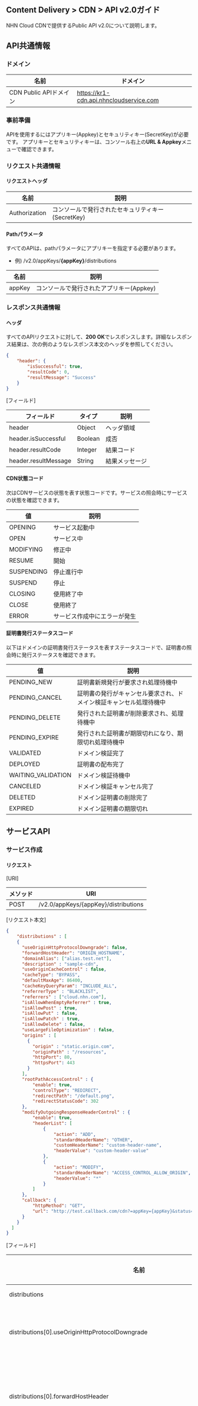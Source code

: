 ## Content Delivery > CDN > API v2.0ガイド

NHN Cloud CDNで提供するPublic API v2.0について説明します。

## API共通情報

### ドメイン

| 名前       | ドメイン                            |
| --------------- | ------------------------------------- |
| CDN Public APIドメイン | https://kr1-cdn.api.nhncloudservice.com |

### 事前準備

APIを使用するにはアプリキー(Appkey)とセキュリティキー(SecretKey)が必要です。
アプリキーとセキュリティキーは、コンソール右上の**URL & Appkey**メニューで確認できます。

### リクエスト共通情報

#### リクエストヘッダ

| 名前     | 説明                 |
| ------------- | ------------------------- |
| Authorization | コンソールで発行されたセキュリティキー(SecretKey) |

#### Pathパラメータ

すべてのAPIは、pathパラメータにアプリキーを指定する必要があります。
* 例) /v2.0/appKeys/**{appKey}**/distributions

| 名前 | 説明             |
| ------ | --------------------- |
| appKey | コンソールで発行されたアプリキー(Appkey) | 

### レスポンス共通情報

#### ヘッダ

すべてのAPIリクエストに対して、**200 OK**でレスポンスします。詳細なレスポンス結果は、次の例のようなレスポンス本文のヘッダを参照してください。

```json
{
    "header": {
        "isSuccessful": true,
        "resultCode": 0,
        "resultMessage": "Success"
    }
}
```


[フィールド]

| フィールド            | タイプ | 説明 |
| -------------------- | ------- | ------ |
| header               | Object  | ヘッダ領域 |
| header.isSuccessful  | Boolean | 成否 |
| header.resultCode | Integer | 結果コード |
| header.resultMessage | String | 結果メッセージ |

#### CDN状態コード

次はCDNサービスの状態を表す状態コードです。サービスの照会時にサービスの状態を確認できます。

| 値  | 説明              |
| ---------- | ------------------------ |
| OPENING    | サービス起動中    |
| OPEN       | サービス中         |
| MODIFYING  | 修正中           |
| RESUME     | 開始              |
| SUSPENDING | 停止進行中      |
| SUSPEND    | 停止              |
| CLOSING    | 使用終了中      |
| CLOSE      | 使用終了         |
| ERROR      | サービス作成中にエラーが発生 |

#### 証明書発行ステータスコード

以下はドメインの証明書発行ステータスを表すステータスコードで、証明書の照会時に発行ステータスを確認できます。

| 値   | 説明               |
| ---------- | ------------------------ |
| PENDING_NEW        | 証明書新規発行が要求され処理待機中 |
| PENDING_CANCEL     | 証明書の発行がキャンセル要求され、ドメイン検証キャンセル処理待機中 |
| PENDING_DELETE     | 発行された証明書が削除要求され、処理待機中 |
| PENDING_EXPIRE     | 発行された証明書が期限切れになり、期限切れ処理待機中 |
| VALIDATED          | ドメイン検証完了               |
| DEPLOYED           | 証明書の配布完了               |
| WAITING_VALIDATION | ドメイン検証待機中            |
| CANCELED           | ドメイン検証キャンセル完了           |
| DELETED            | ドメイン証明書の削除完了         |
| EXPIRED            | ドメイン証明書の期限切れ              |

## サービスAPI

### サービス作成

#### リクエスト


[URI]

| メソッド | URI                                  |
| ---- | ------------------------------------ |
| POST | /v2.0/appKeys/{appKey}/distributions |


[リクエスト本文]

```json
{
    "distributions" : [
    {
      "useOriginHttpProtocolDowngrade": false,
      "forwardHostHeader": "ORIGIN_HOSTNAME",
      "domainAlias": ["alias.test.net"],
      "description" : "sample-cdn",
      "useOriginCacheControl" : false,  
      "cacheType": "BYPASS",    
      "defaultMaxAge": 86400,
      "cacheKeyQueryParam": "INCLUDE_ALL",
      "referrerType" : "BLACKLIST",      
      "referrers" : ["cloud.nhn.com"],
      "isAllowWhenEmptyReferrer" : true,
      "isAllowPost" : true,
      "isAllowPut" : false,
      "isAllowPatch" : true,
      "isAllowDelete" : false,
      "useLargeFileOptimization" : false,
      "origins" : [
        {
          "origin" : "static.origin.com",
          "originPath" : "/resources",       
          "httpPort": 80,
          "httpsPort": 443
        }
      ],
      "rootPathAccessControl" : {
          "enable": true,
          "controlType": "REDIRECT",
          "redirectPath": "/default.png",
          "redirectStatusCode": 302
      },      
      "modifyOutgoingResponseHeaderControl" : {
          "enable": true,
          "headerList": [
              {
                  "action": "ADD",
                  "standardHeaderName": "OTHER",
                  "customHeaderName": "custom-header-name",
                  "headerValue": "custom-header-value"
              },
              {
                  "action": "MODIFY",
                  "standardHeaderName": "ACCESS_CONTROL_ALLOW_ORIGIN",
                  "headerValue": "*"
              }            
          ]          
      },
      "callback": {
          "httpMethod": "GET",
          "url": "http://test.callback.com/cdn?=appKey={appKey}&status={status}&domain={domain}"
      }
    }
  ]
}
```

[フィールド]

| 名前                                                                                   | タイプ     | 必須か | デフォルト値        | 有効範囲                                                                | 説明                                                                                                                       |
|---------------------------------------------------------------------------------------|---------|-------|-------------|-----------------------------------------------------------------------|---------------------------------------------------------------------------------------------------------------------------|
| distributions                                                                         | List    | 必須   |             |                                                                       | 作成するCDNのオブジェクトリスト                                                                                                         |
| distributions[0].useOriginHttpProtocolDowngrade                                       | Boolean | 必須   | Boolean       | true/false                                                            | オリジンサーバーがHTTPレスポンスのみ可能な場合、CDNサーバーからオリジンサーバーにリクエストする時、HTTPSリクエストからHTTPリクエストにダウングレードするための設定を使用するかどうか                                     |
| distributions[0].forwardHostHeader                                                    | String  | 必須   |             | ORIGIN_HOSTNAME<br/>REQUEST_HOST_HEADER                               | CDNサーバーがオリジンサーバーにコンテンツをリクエストする時、伝達するホストヘッダ設定("ORIGIN_HOSTNAME"：オリジンサーバーのホスト名で設定、"REQUEST_HOST_HEADER"：クライアントリクエストのホストヘッダで設定) |
| distributions[0].useOriginCacheControl                                                | Boolean | 任意   |             | true/false                                                            | キャッシュ期限設定(true：オリジンサーバー設定を使用、false：ユーザー設定を使用)。 useOriginCacheControlまたはcacheTypeのいずれかを必ず入力する必要があります。                      |
| distributions[0].cacheType                                                            | String  | 任意   |             | BYPASS, NO_STORE                                                      | キャッシュタイプ設定。 useOriginCacheControlまたはcacheTypeのいずれかを必ず入力する必要があります。                                                           |
| distributions[0].referrerType                                                         | String  | 必須   |             | BLACKLIST/WHITELIST                                                   | リファラーアクセス管理("BLACKLIST":ブラックリスト、 "WHITELIST":ホワイトリスト)                                                                        |
| distributions[0].referrers                                                            | List    | 任意   |             |                                                                       | 正規表現形式のリファラーヘッダリスト                                                                                                     |
| distributions[0].isAllowWhenEmptyReferrer                                             | Boolean | 任意   | true        | true/false                                                            | リファラーヘッダがない場合、コンテンツアクセス許可(true)/拒否(false)                                                                                |
| distributions[0].isAllowPost                                                          | Boolean | 任意   | false       | true/false                                                            | POSTメソッド許可(true)/拒否(false)                                                                                            |
| distributions[0].isAllowPut                                                           | Boolean | 任意   | false       | true/false                                                            | PUTメソッド許可(true)/拒否(false)                                                                                             |
| distributions[0].isAllowPatch                                                         | Boolean | 任意   | false       | true/false                                                            | PATCHメソッド許可(true)/拒否(false)                                                                                           |
| distributions[0].isAllowDelete                                                        | Boolean | 任意   | false       | true/false                                                            | DELETEメソッド許可(true)/拒否(false)                                                                                          |
| distributions[0].useLargeFileOptimization                                             | Boolean | 任意   | false       | true/false                                                            | 大容量ファイル最適化設定の使用有無                                                                                                       |
| distributions[0].description                                                          | String  | 任意   |             | 最大255文字                                                              | 説明                                                                                                                       |
| distributions[0].domainAlias                                                          | List    | 任意   |             |                                                                       | ドメインエイリアスリスト(個人または会社が所有しているドメインを使用)                                                                                           |
| distributions[0].defaultMaxAge                                                        | Integer | 任意   | 0           | 0~2,147,483,647                                                       | キャッシュ満了時間(秒)、デフォルト値0は604,800秒です。                                                                                          |
| distributions[0].cacheKeyQueryParam                                                   | String  | 任意   | INCLUDE_ALL | INCLUDE_ALL/EXCLUDE_ALL                                               | キャッシュキーにリクエストクエリ文字列を含めるかの設定("INCLUDE_ALL"：全て含める、"EXCLUDE_ALL"：全て含めない)                                                     |
| distributions[0].origins                                                              | List    | 必須   |             |                                                                       | オリジンサーバーオブジェクトリスト                                                                                                            |
| distributions[0].origins[0].origin                                                    | String  | 必須   |             | 最大255文字                                                              | オリジンサーバー(ドメインまたはIP)                                                                                                          |
| distributions[0].origins[0].originPath                                                | String  | 任意   |             | 最大8192文字                                                             | オリジンサーバーの下層パス(/を含むパスで入力してください。)                                                                                         |
| distributions[0].origins[0].httpPort                                                  | Integer | 任意   |             | [コンソール使用ガイド > オリジンサーバー](./console-guide/#_2)の「[表2]使用可能なオリジンサーバーポート番号」参照 | オリジンサーバーHTTPプロトコルポート(origins[0].httpPortとorigins[0].httpsPortのいずれか1つは必ず入力する必要があります。)                                         |
| distributions[0].origins[0].httpsPort                                                 | Integer | 任意   |             | [コンソール使用ガイド > オリジンサーバー](./console-guide/#_2)の「[表2]使用可能なオリジンサーバーポート番号」参照 | オリジンサーバーHTTPSプロトコルポート(origins[0].httpPortとorigins[0].httpsPortのいずれか1つは必ず入力する必要があります。)                                        |
| distributions[0].rootPathAccessControl                                                | Object  | 任意   |             |                                                                       | CDNサービスのルートパスに対するアクセス制御設定                                                                                              | 
| distributions[0].rootPathAccessControl.enable                                         | Boolean | 必須   | true        | true/false                                                            | ルートパスのアクセス制御使用(true)/未使用(false)                                                                                    |
| distributions[0].rootPathAccessControl.controlType                                    | String  | 任意   |             | DENY, REDIRECT                                                        | enableがtrueの場合は必須入力。ルートパスへのアクセス制御方式("DENY"：アクセス拒否、"REDIRECT"：指定したパスへリダイレクトリダイレクト)                                      | 
| distributions[0].rootPathAccessControl.redirectPath                                   | String  | 任意   |             |                                                                       | controlTypeが"REDIRECT"の場合は必須入力。ルートパスへのリクエストをリダイレクトするパス(/を含めたパスで入力してください。)                                           |
| distributions[0].rootPathAccessControl.redirectStatusCode                             | Integer | 任意   |             | 301, 302, 303, 307                                                    | controlTypeが"REDIRECT"の場合は必須入力。リダイレクトする時に伝達されるHTTPレスポンスコード                                                                |
| distributions[0].modifyOutgoingResponseHeaderControl                                  | Object  | 任意   |             |                                                                       | CDNからレスポンスするHTTPヘッダを追加/変更/削除する設定                                                                                        |
| distributions[0].modifyOutgoingResponseHeaderControl.enable                           | Boolean | 必須   | true        | true/false                                                            | HTTPレスポンスヘッダを追加/変更/削除する設定を使用するか。使用(true)/未使用(false)                                                                          |
| distributions[0].modifyOutgoingResponseHeaderControl.headerList                       | List    | 任意   |         |                                                                       | HTTPレスポンスヘッダリスト                                                                                                            |
| distributions[0].modifyOutgoingResponseHeaderControl.headerList[0].action             | String  | 任意   |         | ADD, MODIFY, DELETE                                                   | HTTPレスポンスヘッダ変更方式                                                                                                         |
| distributions[0].modifyOutgoingResponseHeaderControl.headerList[0].standardHeaderName | String  | 任意   |         | ACCESS_CONTROL_ALLOW_CREDENTIALS<br/>ACCESS_CONTROL_ALLOW_HEADERS<br/>ACCESS_CONTROL_ALLOW_METHODS<br/>ACCESS_CONTROL_ALLOW_ORIGIN<br/>ACCESS_CONTROL_EXPOSE_HEADERS<br/>ACCESS_CONTROL_MAX_AGE<br/>CACHE_CONTROL<br/>CONTENT_DISPOSITION<br/>CONTENT_TYPE<br/>P3P<br/>PRAGMA<br/>OTHER | 一般HTTPレスポンスヘッダ名                                                                                                         |
| distributions[0].modifyOutgoingResponseHeaderControl.headerList[0].customHeaderName   | String  | 任意   |         |                                                      | standardHeaderNameが"OTHER"の場合は必須入力。ユーザー定義HTTPレスポンスヘッダ名                                                              |
| distributions[0].modifyOutgoingResponseHeaderControl.headerList[0].headerValue        | String  | 必須   |         |                                                      | HTTPレスポンスヘッダ値                                                                                                             |
| distributions[0].callback                                                             | Object  | 任意   |             |                                                                       | CDN作成処理結果の通知を受けるコールバックURL(コールバック設定は任意入力です。)                                                                               |
| distributions[0].callback.httpMethod                                                  | String  | 必須   |             | GET/POST/PUT                                                          | コールバックのHTTPメソッド                                                                                                             |
| distributions[0].callback.url                                                         | String  | 必須   |             | 最大1024文字                                                             | コールバックURL                                                                                                                    |

- forwardHostHeaderのデフォルト値は、domainAliasを設定した場合はREQUEST_HOST_HEADERで、未設定の場合はORIGIN_HOSTNAMEです。


#### レスポンス


[レスポンス本文]

```json
{
    "header": {
        "resultCode": 0,
        "resultMessage": "SUCCESS",
        "isSuccessful": true
    },
    "distributions": [
        {
            "domain": "djwbjvqa.toastcdn.net",
            "domainAlias": [
                "alias.test1.net"
            ],
            "region": "GLOBAL",
            "description": "sample-cdn",
            "status": "OPENING",
            "defaultMaxAge": 0,
            "cacheKeyQueryParam": "INCLUDE_ALL",
            "referrerType": "BLACKLIST",
            "referrers": [
                "cloud.nhn.com"
            ],
            "isAllowWhenEmptyReferrer" : true,
            "isAllowPost" : true,
            "isAllowPut" : false,
            "isAllowPatch" : true,
            "isAllowDelete" : false,
            "useLargeFileOptimization" : false,
            "useOriginCacheControl": true,
            "cacheType": "BYPASS",
            "origins": [
                {
                    "origin": "static.origin.com",
                    "originPath": "/resources",
                    "httpPort": 80,
                    "httpsPort": 443
                }
            ],
            "forwardHostHeader": "ORIGIN_HOSTNAME",
            "useOriginHttpProtocolDowngrade": false,
            "rootPathAccessControl" : {
                "enable": true,
                "controlType": "REDIRECT",
                "redirectPath": "/default.png",
                "redirectStatusCode": 302
            },            
            "modifyOutgoingResponseHeaderControl": {
                "enable": true,
                "headerList": [
                    {
                        "action": "ADD",
                        "standardHeaderName": "OTHER",
                        "customHeaderName": "custom-header-name",
                        "headerValue": "custom-header-value"
                    },
                    {
                        "action": "MODIFY",
                        "standardHeaderName": "ACCESS_CONTROL_ALLOW_ORIGIN",
                        "headerValue": "*"
                    }
                ]
            },     
            "callback": {
                "httpMethod": "GET",
                "url": "http://test.callback.com/cdn?=appKey={appKey}&status={status}&domain={domain}"
            }
        }
    ]
}
```


[フィールド]

| フィールド                                  | タイプ   | 説明                                                      |
| -------------------------------------- | ------- | ---------------------------------------------------------- |
| header                                 | Object  | ヘッダ領域                                                 |
| header.isSuccessful                    | Boolean | 成否                                                 |
| header.resultCode                      | Integer | 結果コード                                                 |
| header.resultMessage                   | String  | 結果メッセージ                                               |
| distributions                          | List    | 作成されたCDNオブジェクトリスト                                |
| distributions[0].domain                | String  | 作成されたドメイン(サービス)名                                |
| distributions[0].domainAlias           | List    | ドメインエイリアスリスト(個人または会社が所有しているドメインを使用)            |
| distributions[0].region                | String  | サービス地域("GLOBAL":グローバル)          |
| distributions[0].description           | String  | 説明                                                      |
| distributions[0].status                | String  | CDNステータスコード([表] CDNステータスコード参考)                               |
| distributions[0].defaultMaxAge         | Integer | キャッシュ満了時間(秒)                                         |
| distributions[0].cacheKeyQueryParam    | String  | キャッシュキーにリクエストクエリ文字列を含めるかの設定("INCLUDE_ALL"：全て含める、"EXCLUDE_ALL"：全て含めない) |
| distributions[0].referrerType          | String  | リファラーアクセス管理("BLACKLIST"：ブラックリスト、"WHITELIST"：ホワイトリスト) |
| distributions[0].referrers             | List    | 正規表現形式のリファラーヘッダリスト                             |
| distributions[0].isAllowWhenEmptyReferrer | Boolean | リファラーヘッダがない場合のコンテンツアクセス許可(true)/拒否(false) |
| distributions[0].isAllowPost | Boolean | POSTメソッド許可(true)/拒否(false)           |
| distributions[0].isAllowPut | Boolean | PUTメソッド許可(true)/拒否(false)           |
| distributions[0].isAllowPatch | Boolean | PATCHメソッド許可(true)/拒否(false)           |
| distributions[0].isAllowDelete | Boolean | DELETEメソッド許可(true)/拒否(false)           |
| distributions[0].useLargeFileOptimization | Boolean | 大容量ファイル最適化設定の使用有無   |
| distributions[0].useOriginCacheControl | Boolean | オリジンサーバー設定を使用するか(true：オリジンサーバー設定を使用、 false：ユーザー設定を使用) |
| distributions[0].cacheType             | String  | キャッシュタイプ設定                                       |
| distributions[0].origins               | List    | オリジンサーバーオブジェクトリスト                                   |
| distributions[0].origins[0].origin     | String  | オリジンサーバー(ドメインまたはIP)                                    |
| distributions[0].origins[0].originPath | String  | オリジンサーバーの下層パス                                       |
| distributions[0].origins[0].httpPort   | Integer | オリジンサーバーHTTPプロトコルポート                                            |
| distributions[0].origins[0].httpsPort  | Integer | オリジンサーバーHTTPSプロトコルポート                                            |
| distributions[0].useOriginHttpProtocolDowngrade | Boolean | オリジンサーバーがHTTPレスポンスのみ可能な場合、CDNサーバーからオリジンサーバーにリクエストする時、HTTPSリクエストからHTTPリクエストにダウングレードするための設定を使用するか |
| distributions[0].forwardHostHeader     | String  | CDNサーバーがオリジンサーバーにコンテンツをリクエストする時、伝達するホストヘッダ設定("ORIGIN_HOSTNAME"：オリジンサーバーのホスト名で設定、"REQUEST_HOST_HEADER"：クライアントリクエストのホストヘッダで設定 |
| distributions[0].rootPathAccessControl  | Object  | CDNサービスのルートパスに対するアクセス制御設定 | 
| distributions[0].rootPathAccessControl.enable | Boolean | ルートパスに対するアクセス制御使用(true)/未使用(false)          |
| distributions[0].rootPathAccessControl.controlType  | String  | enableがtrueの場合は必須入力。ルートパスに対するアクセス制御方式("DENY"：アクセス拒否、"REDIRECT"：指定したパスにリダイレクト) | 
| distributions[0].rootPathAccessControl.redirectPath | String | controlTypeが"REDIRECT"の場合は必須入力。ルートパスに対するリクエストをリダイレクトするパス(/を含めたパスで入力してください。)      |
| distributions[0].rootPathAccessControl.redirectStatusCode | Integer | controlTypeが"REDIRECT"の場合は必須入力。リダイレクトする時に伝達されるHTTPレスポンスコード       |
| distributions[0].modifyOutgoingResponseHeaderControl                                  | Object  | CDNからレスポンスするHTTPヘッダを追加/変更/削除する設定 |
| distributions[0].modifyOutgoingResponseHeaderControl.enable                           | Boolean | HTTPレスポンスヘッダを追加/変更/削除する設定を使用するか。使用(true)/未使用(false)  |
| distributions[0].modifyOutgoingResponseHeaderControl.headerList                       | List    | HTTPレスポンスヘッダリスト |
| distributions[0].modifyOutgoingResponseHeaderControl.headerList[0].action             | String  | HTTPレスポンスヘッダ変更方式 |
| distributions[0].modifyOutgoingResponseHeaderControl.headerList[0].standardHeaderName | String  | 一般HTTPレスポンスヘッダ名 |
| distributions[0].modifyOutgoingResponseHeaderControl.headerList[0].customHeaderName   | String  | standardHeaderNameが"OTHER"の場合は必須入力。ユーザー定義HTTPレスポンスヘッダ名 |
| distributions[0].modifyOutgoingResponseHeaderControl.headerList[0].headerValue        | String  | HTTPレスポンスヘッダ値 |
| distributions[0].callback              | Object  | サービス作成処理結果の通知を受けるコールバック                     |
| distributions[0].callback.httpMethod   | String  | コールバックのHTTPメソッド                                        |
| distributions[0].callback.url          | String  | コールバックURL                                                   |



### サービス照会

#### リクエスト


[URI]

| メソッド | URI                                  |
| ---- | ------------------------------------ |
| GET  | /v2.0/appKeys/{appKey}/distributions |


[パラメータ]

| 名前 | タイプ | 必須か | 有効範囲 | 説明                 |
| ------ | ------ | --------- | ------------- | ---------------------------- |
| domain | String | 任意  | 最大255文字 | 照会するドメイン(サービス名)   |
| status | String | 任意  | CDN状態コード | CDN状態コード([表] CDN状態コード参照) |

[例]
```
curl -X GET "https://kr1-cdn.api.nhncloudservice.com/v2.0/appKeys/{appKey}/distributions?domain={domain}" \
 -H "Authorization: {secretKey}" \
 -H "Content-Type: application/json"
```

#### レスポンス


[レスポンス本文]

```json
{
    "header" : {
        "resultCode" :  0,
        "resultMessage" :  "SUCCESS",
      "isSuccessful" :  true
    },
    "domain" :  "lhcsxuo0.toastcdn.net",
    "domainAlias" :  ["test.domain.com"],
    "region" :  "GLOBAL",
    "status" : "OPEN",
    "defaultMaxAge" : 86400,
    "cacheKeyQueryParam": "INCLUDE_ALL",
    "status" :  "OPENING",
    "referrerType" :  "BLACKLIST",
    "referrers" :  ["test.com"],
    "isAllowWhenEmptyReferrer" : true,
    "isAllowPost" : true,
    "isAllowPut" : false,
    "isAllowPatch" : true,
    "isAllowDelete" : false,
    "useLargeFileOptimization" : false,
    "useOriginCacheControl" :  false,
    "cacheType": "NO_STORE",
    "origins" : [
        {
            "origin" :  "static.resource.com",
            "httpPort" :  80,
            "httpsPort" : 443
        }
    ],
    "forwardHostHeader": "ORIGIN_HOSTNAME",
    "useOriginHttpProtocolDowngrade": false,
    "useOriginHttpProtocolDowngrade": false,   
    "rootPathAccessControl" : {
        "enable": true,
        "controlType": "REDIRECT",
        "redirectPath": "/default.png",
        "redirectStatusCode": 302
    },
    "modifyOutgoingResponseHeaderControl" : {
        "enable": true,
        "headerList": [
            {
                "action": "ADD",
                "standardHeaderName": "OTHER",
                "customHeaderName": "custom-header-name",
                "headerValue": "custom-header-value"
            },
            {
                "action": "MODIFY",
                "standardHeaderName": "ACCESS_CONTROL_ALLOW_ORIGIN",
                "headerValue": "*"
            }
        ]
    },  
    "callback": {
        "httpMethod": "GET",
        "url": "http://test.callback.com/cdn?=appKey={appKey}&status={status}&domain={domain}"
    }
}
```


[フィールド]

| フィールド                           | タイプ | 説明                                                 |
| -------------------------------------- | ------- | ------------------------------------------------------------ |
| header                                 | Object  | ヘッダ領域                                            |
| header.isSuccessful                    | Boolean | 成否                                             |
| header.resultCode                      | Integer | 結果コード                                            |
| header.resultMessage                   | String  | 結果メッセージ                                          |
| distributions                          | List    | 作成されたCDNオブジェクトリスト                             |
| distributions[0].domain                | String  | ドメイン名(サービス名)                                     |
| distributions[0].domainAlias           | List  | ドメインエイリアスリスト(個人または会社が所有しているドメインを使用)                                                  |
| distributions[0].region                | String  | サービス地域("GLOBAL"：グローバル)             |
| distributions[0].status                | String  | CDN状態コード([表] CDN状態コード参照)                                 |
| distributions[0].defaultMaxAge         | Integer  | キャッシュ満了時間(秒)                                           |
| distributions[0].cacheKeyQueryParam    | String  | キャッシュキーにリクエストクエリ文字列を含めるかの設定("INCLUDE_ALL"：全て含める、"EXCLUDE_ALL"：全て含めない) |
| distributions[0].referrerType          | String  | リファラーアクセス管理("BLACKLIST"：ブラックリスト、"WHITELIST"：ホワイトリスト) |
| distributions[0].referrers             | List    | 正規表現形式のリファラーヘッダリスト                            |
| distributions[0].isAllowWhenEmptyReferrer | Boolean | リファラーヘッダがない場合のコンテンツアクセス許可(true)/拒否(false) |
| distributions[0].isAllowPost          | Boolean | POSTメソッド許可(true)/拒否(false)            |
| distributions[0].isAllowPut           | Boolean | PUTメソッド許可(true)/拒否(false)            |
| distributions[0].isAllowPatch         | Boolean | PATCHメソッド許可(true)/拒否(false)            |
| distributions[0].isAllowDelete        | Boolean | DELETEメソッド許可(true)/拒否(false)            |
| distributions[0].useLargeFileOptimization | Boolean | 大容量ファイル最適化設定使用有無   |
| distributions[0].useOriginCacheControl | Boolean | オリジンサーバー設定を使用するか(true：オリジンサーバー設定を使用、 false：ユーザー設定を使用) |
| distributions[0].cacheType             | String  | キャッシュタイプ設定                                       |
| distributions[0].origins               | List    | オリジンサーバーオブジェクトリスト                              |
| distributions[0].origins[0].origin     | String  | オリジンサーバー(ドメインまたはIP)                                      |
| distributions[0].origins[0].originPath | String  | オリジンサーバーの下層パス                                  |
| distributions[0].origins[0].httpPort   | Integer | オリジンサーバーHTTPプロトコルポート                             |
| distributions[0].origins[0].httpsPort  | Integer | オリジンサーバーHTTPSプロトコルポート                            |
| distributions[0].forwardHostHeader     | String  | サービス配布処理結果を受け取るコールバック                   |
| distributions[0].useOriginHttpProtocolDowngrade | Boolean | オリジンサーバーがHTTPレスポンスのみ可能な場合、CDNサーバーからオリジンサーバーにリクエストする時、HTTPSリクエストからHTTPリクエストにダウングレードするための設定を使用するか |
| distributions[0].forwardHostHeader     | String  | CDNサーバーがオリジンサーバーにコンテンツをリクエストする時、伝達するホストヘッダ設定("ORIGIN_HOSTNAME"：オリジンサーバーのホスト名で設定、"REQUEST_HOST_HEADER"：クライアントリクエストのホストヘッダで設定 |
| distributions[0].rootPathAccessControl  | Object  | CDNサービスのルートパスに対するアクセス制御設定 | 
| distributions[0].rootPathAccessControl.enable | Boolean | ルートパスに対するアクセス制御使用(true)/未使用(false)          |
| distributions[0].rootPathAccessControl.controlType  | String  | enableがtrueの場合は必須入力。ルートパスに対するアクセス制御方式("DENY"：アクセス拒否、"REDIRECT"：指定したパスにリダイレクト) | 
| distributions[0].rootPathAccessControl.redirectPath | String | controlTypeが"REDIRECT"の場合は必須入力。ルートパスに対するリクエストをリダイレクトするパス(/を含めたパスで入力してください。)        |
| distributions[0].rootPathAccessControl.redirectStatusCode | Integer | controlTypeが"REDIRECT"の場合は必須入力。リダイレクトする時に伝達されるHTTPレスポンスコード        |
| distributions[0].modifyOutgoingResponseHeaderControl                                  | Object  | CDNからレスポンスするHTTPヘッダを追加/変更/削除する設定 |
| distributions[0].modifyOutgoingResponseHeaderControl.enable                           | Boolean | HTTPレスポンスヘッダを追加/変更/削除する設定を使用するか。使用(true)/未使用(false)  |
| distributions[0].modifyOutgoingResponseHeaderControl.headerList                       | List    | HTTPレスポンスヘッダリスト |
| distributions[0].modifyOutgoingResponseHeaderControl.headerList[0].action             | String  | HTTPレスポンスヘッダ変更方式 |
| distributions[0].modifyOutgoingResponseHeaderControl.headerList[0].standardHeaderName | String  | 一般HTTPレスポンスヘッダ名 |
| distributions[0].modifyOutgoingResponseHeaderControl.headerList[0].customHeaderName   | String  | standardHeaderNameが"OTHER"の場合は必須入力。ユーザー定義HTTPレスポンスヘッダ名 |
| distributions[0].modifyOutgoingResponseHeaderControl.headerList[0].headerValue        | String  | HTTPレスポンスヘッダ値 |
| distributions[0].callback              | Object  | サービス配布処理結果の通知を受けるコールバック                |
| distributions[0].callback.httpMethod   | String  | コールバックのHTTPメソッド                                          |
| distributions[0].callback.url          | String  | コールバックURL                                                     |


### サービス修正

#### リクエスト


[URI]

| メソッド | URI                                  |
| ---- | ------------------------------------ |
| PUT  | /v2.0/appKeys/{appKey}/distributions |


[リクエスト本文]

```json
{
    "distributions" : [
    {
      "domain" : "sample.toastcdn.net",
      "useOriginCacheControl" : false,
      "cacheType": "BYPASS",
      "defaultMaxAge": 86400,
      "cacheKeyQueryParam": "INCLUDE_ALL",
      "referrerType" : "BLACKLIST",
      "referrers" : ["test.com"],
      "isAllowWhenEmptyReferrer" : true,
      "isAllowPost" : true,
      "isAllowPut" : false,
      "isAllowPatch" : true,
      "isAllowDelete" : false,
      "useLargeFileOptimization" : true,
      "origins" : [
          {
              "origin" : "static.resource.com",
              "httpPort" : 80,
              "httpsPort" : 443,
              "originPath" : "/latest/resources"
          }
      ],
      "useOriginHttpProtocolDowngrade": false,
      "forwardHostHeader": "ORIGIN_HOSTNAME",
      "rootPathAccessControl" : {
          "enable": true,
          "controlType": "REDIRECT",
          "redirectPath": "/default.png",
          "redirectStatusCode": 302
      },      
      "modifyOutgoingResponseHeaderControl" : {
          "enable": true,
          "headerList": [
              {
                  "action": "ADD",
                  "standardHeaderName": "OTHER",
                  "customHeaderName": "custom-header-name",
                  "headerValue": "custom-header-value"
              },
              {
                  "action": "MODIFY",
                  "standardHeaderName": "ACCESS_CONTROL_ALLOW_ORIGIN",
                  "headerValue": "custom-header-value"
              }
          ]
      },      
      "callback": {
          "httpMethod": "GET",
          "url": "http://test.callback.com/cdn?=appKey={appKey}&status={status}&domain={domain}"
      },
      "description" : "change contents"        
    }
  ]
}
```


[フィールド]

| 名前          | タイプ | 必須か | デフォルト値 | 有効範囲                                            | 説明                                                 |
| --------------------- | ------- | --------- | ------ | ------------------------------------------------------------ | ------------------------------------------------------------ |
| domain                | String  | 必須  |        | 最大255文字                                            | 修正するドメイン(サービス名)                                   |
| useOriginCacheControl | Boolean | 選択   |        | true/false                                                        | キャッシュ期限設定(true：オリジンサーバー設定を使用、 false：ユーザー設定を使用). useOriginCacheControlまたはcacheTypeのいずれかを必ず入力する必要があります。      |
| cacheType             | String  | 選択   |        | BYPASS, NO_STORE            | キャッシュタイプ設定。 useOriginCacheControlまたはcacheTypeのいずれかを必ず入力する必要があります。                                          |
| referrerType          | String  | 必須  |        | BLACKLIST/WHITELIST                                          | リファラーアクセス管理("BLACKLIST"：ブラックリスト、"WHITELIST"：ホワイトリスト) |
| referrers             | List    | 任意 |        |                                                              | 正規表現形式のリファラーヘッダリスト |
| isAllowWhenEmptyReferrer | Boolean | 任意     | true      | true/false             | リファラーヘッダがない場合、コンテンツアクセス許可(true)/拒否(false)             |
| isAllowPost           | Boolean | 選択   | false      | true/false             | POSTメソッド許可(true)/拒否(false)            |
| isAllowPut            | Boolean | 選択   | false      | true/false             | PUTメソッド許可(true)/拒否(false)            |
| isAllowPatch          | Boolean | 選択   | false      | true/false             | PATCHメソッド許可(true)/拒否(false)            |
| isAllowDelete         | Boolean | 選択   | false      | true/false             | DELETEメソッド許可(true)/拒否(false)            |
| useLargeFileOptimization | Boolean | 選択 | false      | true/false             | 大容量ファイル最適化設定使用有無   |
| description           | String  | 任意  |        | 最大255文字                                            | 説明                                                 |
| domainAlias           | List    | 任意 |        | 最大255文字                                              | ドメインエイリアス(個人または会社が所有しているドメインを使用) |
| defaultMaxAge         | Integer | 任意 | 0      | 0～2,147,483,647                                            | キャッシュ満了時間(秒)、デフォルト値0は604,800秒です。              |
| cacheKeyQueryParam    | String  | 選択   | INCLUDE_ALL | INCLUDE_ALL/EXCLUDE_ALL                               | キャッシュキーにリクエストクエリ文字列を含めるかの設定("INCLUDE_ALL"：全て含める、"EXCLUDE_ALL"：全て含めない) |
| origins               | List    | 必須  |        |                                                              | オリジンサーバー                                            |
| origins[0].origin     | String  | 必須  |        | 最大255文字                                            | オリジンサーバー(ドメインまたはIP)                                      |
| origins[0].originPath | String  | 任意  |        | 最大8192文字                                           | オリジンサーバーの下層パス                                  |
| origins[0].httpPort   | Integer  | 任意    |        |[コンソール使用ガイド > オリジンサーバー](./console-guide/#_2)の「[表2]使用可能なオリジンサーバーポート番号」参照 | オリジンサーバーHTTPプロトコルポート(origins[0].httpPortとorigins[0].httpsPortのいずれか1つは必ず入力する必要があります。)  |
| origins[0].httpsPort  | Integer  | 任意    |        |[コンソール使用ガイド > オリジンサーバー](./console-guide/#_2)の「[表2]使用可能なオリジンサーバーポート番号」参照 | オリジンサーバーHTTPSプロトコルポート(origins[0].httpPortとorigins[0].httpsPortのいずれか1つは必ず入力する必要があります。) |
| useOriginHttpProtocolDowngrade | Boolean  | 必須 | true/false       |          | オリジンサーバーがHTTPレスポンスのみ可能な場合、CDNサーバーからオリジンサーバーにリクエストする時、HTTPSリクエストからHTTPリクエストにダウングレードするための設定を使用するか |
| forwardHostHeader     | String  | 必須 |        | ORIGIN_HOSTNAME<br/>REQUEST_HOST_HEADER   | CDNサーバーがオリジンサーバーにコンテンツをリクエストする時、伝達するホストヘッダ設定("ORIGIN_HOSTNAME"：オリジンサーバーのホスト名で設定、"REQUEST_HOST_HEADER"：クライアントリクエストのホストヘッダで設定 |
| rootPathAccessControl  | Object  | 任意 |  |  | CDNサービスのルートパスに対するアクセス制御設定 | 
| rootPathAccessControl.enable | Boolean | 必須 | false | true/false | ルートパスに対するアクセス制御使用(true)/未使用(false)          |
| rootPathAccessControl.controlType  | String  | 任意 |  | DENY, REDIRECT | enableがtrueの場合は必須入力。ルートパスに対するアクセス制御方式("DENY"：アクセス拒否、"REDIRECT"：指定したパスにリダイレクト) | 
| rootPathAccessControl.redirectPath | String | 任意 |  | | controlTypeが"REDIRECT"の場合は必須入力。ルートパスに対するリクエストをリダイレクトするパス(/を含めたパスで入力してください。)        |
| rootPathAccessControl.redirectStatusCode | Integer | 任意 | | 301, 302, 303, 307 |controlTypeが"REDIRECT"の場合は必須入力。リダイレクトする時に伝達されるHTTPレスポンスコード        |
| modifyOutgoingResponseHeaderControl                                  | Object  | 任意   |             |                                                                       | CDNからレスポンスするHTTPヘッダを追加/変更/削除する設定                                                                                        |
| modifyOutgoingResponseHeaderControl.enable                           | Boolean | 必須   | true        | true/false                                                            | HTTPレスポンスヘッダを追加/変更/削除する設定を使用するか。使用(true)/未使用(false)                                                                          |
| modifyOutgoingResponseHeaderControl.headerList                       | List    | 任意   |         |                                                                       | HTTPレスポンスヘッダリスト                                                                                                            |
| modifyOutgoingResponseHeaderControl.headerList[0].action             | String  | 任意   |         | ADD, MODIFY, DELETE                                                   | HTTPレスポンスヘッダ変更方式                                                                                                         |
| modifyOutgoingResponseHeaderControl.headerList[0].standardHeaderName | String  | 任意   |         | ACCESS_CONTROL_ALLOW_CREDENTIALS<br/>ACCESS_CONTROL_ALLOW_HEADERS<br/>ACCESS_CONTROL_ALLOW_METHODS<br/>ACCESS_CONTROL_ALLOW_ORIGIN<br/>ACCESS_CONTROL_EXPOSE_HEADERS<br/>ACCESS_CONTROL_MAX_AGE<br/>CACHE_CONTROL<br/>CONTENT_DISPOSITION<br/>CONTENT_TYPE<br/>P3P<br/>PRAGMA<br/>OTHER | 一般HTTPレスポンスヘッダ名                                                                                                         |
| modifyOutgoingResponseHeaderControl.headerList[0].customHeaderName   | String  | 任意   |         |                                                      | standardHeaderNameが"OTHER"の場合は必須入力。ユーザー定義HTTPレスポンスヘッダ名                                                              |
| modifyOutgoingResponseHeaderControl.headerList[0].headerValue        | String  | 必須   |         |                                                      | HTTPレスポンスヘッダ値                                                                                                             |
| callback              | Object  | 任意  |        | CDNサービス配布結果の通知を受けるコールバックURL(コールバック設定は任意入力です。) |                                                              |
| callback.httpMethod   | String  | 必須  |        | GET/POST/PUT                                                 | コールバックのHTTPメソッド                                          |
| callback.url          | String  | 必須 |        | 最大1024文字                                             | コールバックURL                                                     |

- forwardHostHeaderのデフォルト値は、domainAliasを設定した場合はREQUEST_HOST_HEADERで、未設定の場合はORIGIN_HOSTNAMEです。

#### レスポンス


[レスポンス本文]

```json
{
    "header" : {
        "resultCode" :  0,
        "resultMessage" :  "SUCCESS",
        "isSuccessful" :  true
    }
}
```


[フィールド]

| フィールド            | タイプ | 説明 |
| -------------------- | ------- | ------ |
| header               | Object  | ヘッダ領域 |
| header.isSuccessful  | Boolean | 成否 |
| header.resultCode | Integer | 結果コード |
| header.resultMessage | String | 結果メッセージ |

### サービス削除

#### リクエスト


[URI]

| メソッド | URI                                  |
| ------ | ------------------------------------ |
| DELETE | /v2.0/appKeys/{appKey}/distributions |


[リクエスト本文]

```json
{
    "domains" : [
        "lhcsxuo0.toastcdn.net"
    ]
}
```


[フィールド]

| 名前 | タイプ | 必須か | デフォルト値 | 有効範囲 | 説明            |
| ------- | ------ | ----- | ---- | ----- | --------------------- |
| domains | String | 必須 |      |       | 削除するドメイン、複数ドメイン入力可 |

**\* 複数のドメイン入力時、該当サービスはすべて終了します。**

#### レスポンス


[レスポンス本文]

```json
{
    "header" : {
        "resultCode" :  0,
        "resultMessage" :  "SUCCESS",
        "isSuccessful" :  true
    }
}
```


[フィールド]

| フィールド            | タイプ | 説明 |
| -------------------- | ------- | ------ |
| header               | Object  | ヘッダ領域 |
| header.isSuccessful  | Boolean | 成否 |
| header.resultCode | Integer | 結果コード |
| header.resultMessage | String | 結果メッセージ |


## Auth Token API

### Auth Token作成

#### リクエスト

[URI]

| メソッド | URI                           |
| ---- | ----------------------------- |
| POST | /v2.0/appKeys/{appKey}/auth-token |


[リクエスト本文]

```json
{
  "encryptKey" : "AUTH_TOKEN_ENCRYPT_KEY",
  "durationSeconds": 3600,
  "singlePath": "/sample.png",
  "singleWildcardPath": "/dir/*",
  "multipleWildcardPath": ["/dir/*", "/dir2/*"],
  "sessionId": "sampleSessionId"
}
```


[フィールド]

| 名前   | タイプ | 必須かどうか | デフォルト値 | 有効範囲          | 説明                                                      |
| --------- | ------ | --------- | ------ | --------------------- | ------------------------------------------------------------ |
| encryptKey    | String | 必須 |        |             | NHN Cloud CDNコンソールに表示されたAuth Token認証制御管理 > トークン暗号化キー |
| durationSeconds | Integer | 必須 |        | 0～2,147,483,647 | 作成されたトークンが有効な時間(秒) |
| singlePath      | String | 任意 |        |             | 作成されたトークンを利用してアクセスする単一パス |
| singleWildcardPath | String | 任意 |     |             | 作成されたトークンを利用してアクセスする単一ワイルドカードパス |
| multipleWildcardPath | String | 任意 |   |             | 作成されたトークンを利用してアクセスする複数のワイルドカードパス |
| sessionId |           String | 任意 |    | 文字列の長さ最大36バイト        | 単一アクセスリクエストに対してsessionIdを含めてトークンを作成 |

* singlePath、singleWildcardPath、multipleWildcardPathのうち1つ以上の値が必ず存在する必要があります。
* トークン作成および使用についての詳細は[コンソール使用ガイド > Auth Token認証アクセス管理 > 2. トークン作成](./console-guide/#auth-token)を参照してください。


#### レスポンス

[レスポンス本文]

```json
{
    "header": {
        "resultCode": 0,
        "resultMessage": "SUCCESS",
        "isSuccessful": true
    },
    "authToken": {
        "singlePathToken": "exp=1652247396~id=fjdklfjklsdfjklsdjflksdjfkls~hmac=c743fcdb2c35c7c97455c18f6d354eef89743f556d3b82df3861ef9cb67eec94",
        "singleWildcardPathToken": "exp=1652247396~acl=%2fdir%2f*~id=fjdklfjklsdfjklsdjflksdjfkls~hmac=160acb24795daf63a7b0628420f8d7f4a37f014c01b73ad388ee5efaca17d663",
        "multipleWildcardPathToken": "exp=1652247396~acl=%2fdir%2f*~id=fjdklfjklsdfjklsdjflksdjfkls~hmac=160acb24795daf63a7b0628420f8d7f4a37f014c01b73ad388ee5efaca17d663"
    }
}
```


[フィールド]

| フィールド                | タイプ   | 説明     |
| -------------------- | ------- | --------- |
| header               | Object  | ヘッダ領域  |
| header.isSuccessful  | Boolean | 成否  |
| header.resultCode    | Integer | 結果コード  |
| header.resultMessage | String  | 結果メッセージ |
| authToken             | Object    | 作成されたAuth Tokenオブジェクト |
| authToken.singlePathToken | String    | 単一パスにアクセスできるように作成された認証トークン                              |
| authToken.singleWildcardPathToken | String    | 単一ワイルドカードパスにアクセスできるように作成された認証トークン              |
| authToken.multipleWildcardPathToken | String  | 複数のワイルドカードパスにアクセスできるように作成された認証トークン          |

## キャッシュ再配布API

### キャッシュ再配布(Purge) -  ITEM(特定ファイルタイプ)

#### リクエスト

[URI]

| メソッド | URI                           |
| ---- | ----------------------------- |
| POST | /v2.0/appKeys/{appKey}/purge/item |


[リクエスト本文]

```json
{
	"domain": "sample.toastcdn.net",
	"purgeList":["http://sample.toastcdn.net/img_01.png",
  "http://sample.toastcdn.net/img_02.png"]
}
```


[フィールド]

| 名前 | タイプ | 必須か | デフォルト値 | 有効範囲     | 説明                                                 |
| --------- | ------ | --------- | ------ | --------------------- | ------------------------------------------------------------ |
| domain    | String | 必須  |        | 最大255文字     | 再配布するドメイン(サービス)名                         |
| purgeList | List | 必須 |        |                       | 再配布対象URLリスト |

#### レスポンス

[レスポンス本文]

```json
{
    "header" : {
        "resultCode" :  0,
        "resultMessage" :  "SUCCESS",
        "isSuccessful" :  true
    }
}
```


[フィールド]

| フィールド           | タイプ | 説明 |
| -------------------- | ------- | --------- |
| header               | Object  | ヘッダ領域 |
| header.isSuccessful  | Boolean | 成否 |
| header.resultCode    | Integer | 結果コード |
| header.resultMessage | String  | 結果メッセージ |

### キャッシュ再配布(Purge) -  ALL(全体ファイルタイプ)

#### リクエスト

[URI]

| メソッド | URI                           |
| ---- | ----------------------------- |
| POST | /v2.0/appKeys/{appKey}/purge/all |


[リクエスト本文]

```json
{
	"domain": "sample.toastcdn.net"
}
```


[フィールド]

| 名前 | タイプ | 必須か | デフォルト値 | 有効範囲     | 説明                                                 |
| --------- | ------ | --------- | ------ | --------------------- | ------------------------------------------------------------ |
| domain    | String | 必須  |        | 最大255文字     | 再配布するドメイン(サービス)名                         |

#### レスポンス

[レスポンス本文]

```json
{
    "header" : {
        "resultCode" :  0,
        "resultMessage" :  "SUCCESS",
        "isSuccessful" :  true
    }
}
```


[フィールド]

| フィールド           | タイプ | 説明 |
| -------------------- | ------- | --------- |
| header               | Object  | ヘッダ領域 |
| header.isSuccessful  | Boolean | 成否 |
| header.resultCode    | Integer | 結果コード |
| header.resultMessage | String  | 結果メッセージ |

- CDNサービスを新規で作成した後、約1時間はキャッシュ再配布リクエストが失敗する場合もあります。その後も失敗が続く場合はサポートへお問い合わせください。
- パージAPI使用量制限ポリシーがあります。詳細な内容は[コンソール使用ガイド > CDNキャッシュ再配布](./console-guide/#cdnpurge)のキャッシュ再配布使用量制限]を確認してください。

### キャッシュ再配布(Purge)照会
- API v2.0を通してキャッシュを再配布する時、高速キャッシュ再配布が実行され、リクエスト後、数秒以内に完了するため、キャッシュ再配布状態を照会するAPIが別途提供されません。

## 証明書API
### 新規証明書の発行
#### リクエスト

[URI]

| メソッド | URI                           |
| ---- | ----------------------------- |
| POST | /v2.0/appKeys/{appKey}/certificates|


[リクエスト本文]

```json
{
    "certificateDomain": "example.domain.com",
    "callbackHttpMethod": "POST",
    "callbackUrl": "http://test.callback.com/cdn-certificate?appKey={appKey}&status={status}&domain={domain}"   
}
```


[フィールド]

| 名前 | タイプ | 必須かどうか | デフォルト | 有効範囲       | 説明                                                   |
| --------- | ------ | --------- | ------ | --------------------- | ------------------------------------------------------------ |
| certificateDomain    | String | 必須 |        | 最大255文字       | 新規証明書を発行したいドメイン(フルドメインアドレス形式で入力)|
| callbackHttpMethod  | String | 任意 |        | GET/POST/PUT        | 証明書作成処理結果の通知を受けるコールバックのHTTPメソッド |
| callbackUrl         | String | 任意 |        | 最大1024文字      | 証明書作成処理結果の通知を受けるコールバックURL       |

* 証明書発行の詳細については、[コンソール使用ガイド > 証明書管理 > 新規証明書の発行](./console-guide/#_7)を参照してください。

#### レスポンス

[レスポンス本文]

```json
{
    "header" : {
        "resultCode" :  0,
        "resultMessage" :  "SUCCESS",
        "isSuccessful" :  true
    },
    "certificates": [
        {
            "sanDnsId": "628bb15d-fe0a-46cf-9b63-8cdba80cbc1a",
            "dnsName": "example.domain.com",        
            "dnsStatus": "PENDING_NEW",
            "callbackHttpMethod": "POST",
            "callbackUrl": "http://test.callback.com/cdn-certificate?appKey={appKey}&status={status}&domain={domain}",
            "createDatetime": "2022-06-07T16:51:32.000+09:00",
            "updateDatetime": "2022-06-07T16:51:32.000+09:00",
            "hasCname": false,
            "hasDistributionDomain": false,
            "renewalStartDate": "2022-08-26T00:00:00.000+09:00",
            "renewalEndDate": "2022-08-30T00:00:00.000+09:00"            
        }
    ]
}
```


[フィールド]

| フィールド             | タイプ | 説明  |
| -------------------- | ------- | --------- |
| header               | Object  | ヘッダ領域  |
| header.isSuccessful  | Boolean | 成否  |
| header.resultCode    | Integer | 結果コード  |
| header.resultMessage | String  | 結果メッセージ |
| certificates         | List    | 発行された証明書リスト |
| certificates[0].sanDnsId | String | 証明書ID    |
| certificates[0].dnsName  | String | 証明書ドメイン |
| certificates[0].dnsStatus | String | 証明書発行ステータスコード([表]証明書発行ステータスコード参考) |
| certificates[0].callbackHttpMethod | String | 証明書作成処理結果の通知を受けるコールバックのHTTPメソッド |
| certificates[0].callbackUrl | String | 証明書作成処理結果の通知を受けるコールバックURL |
| certificates[0].createDatetime | DateTime | 証明書作成日時 |
| certificates[0].updateDatetime | DateTime | 証明書変更日時 |
| certificates[0].hasCname | Boolean | CNAMEレコードを設定有無 |
| certificates[0].hasDistributionDomain | Boolean | CDNサービス連動を行うかどうか |
| certificates[0].renewalStartDate | DateTime | 証明書更新開始日時 |
| certificates[0].renewalEndDate | DateTime | 証明書更新終了日時 |

### 証明書リスト照会
#### リクエスト

[URI]

| メソッド | URI                           |
| ---- | ----------------------------- |
| GET | /v2.0/appKeys/{appKey}/certificates|


#### レスポンス

[レスポンス本文]

```json
{
    "header" : {
        "resultCode" :  0,
        "resultMessage" :  "SUCCESS",
        "isSuccessful" :  true
    },
    "certificates": [
        {
            "sanDnsId": "628bb15d-fe0a-46cf-9b63-8cdba80cbc1a",
            "dnsName": "example.domain.com",        
            "dnsStatus": "PENDING_NEW",
            "callbackHttpMethod": "POST",
            "callbackUrl": "http://test.callback.com/cdn-certificate?appKey={appKey}&status={status}&domain={domain}",
            "createDatetime": "2022-06-07T16:51:32.000+09:00",
            "updateDatetime": "2022-06-07T16:51:32.000+09:00",
            "hasCname": false,
            "hasDistributionDomain": false,
            "renewalStartDate": "2022-08-26T00:00:00.000+09:00",
            "renewalEndDate": "2022-08-30T00:00:00.000+09:00"            
        }
    ]
}
```


[フィールド]

| フィールド             | タイプ | 説明  |
| -------------------- | ------- | --------- |
| header               | Object  | ヘッダ領域 |
| header.isSuccessful  | Boolean | 成否   |
| header.resultCode    | Integer | 結果コード |
| header.resultMessage | String  | 結果メッセージ |
| certificates         | List    | 発行された証明書リスト |
| certificates[0].sanDnsId | String | 証明書ID    |
| certificates[0].dnsName  | String | 証明書ドメイン |
| certificates[0].dnsStatus | String | 証明書発行ステータスコード([表]証明書発行ステータスコード参考) |
| certificates[0].callbackHttpMethod | String | 証明書作成処理結果の通知を受けるコールバックのHTTPメソッド |
| certificates[0].callbackUrl | String | 証明書作成処理結果の通知を受けるコールバックURL |
| certificates[0].createDatetime | DateTime | 証明書作成日時 |
| certificates[0].updateDatetime | DateTime | 証明書変更日時 |
| certificates[0].hasCname | Boolean | CNAMEレコード設定を行うかどうか |
| certificates[0].hasDistributionDomain | Boolean | CDNサービス連動を行うかどうか |
| certificates[0].renewalStartDate | DateTime | 証明書更新開始日時 |
| certificates[0].renewalEndDate | DateTime | 証明書更新終了日時 |

### 証明書の削除
#### 要請

[URI]

| メソッド | URI                           |
| ---- | ----------------------------- |
| DELETE | /v2.0/appKeys/{appKey}/certificates|


[パラメータ]

| 名前 | タイプ | 必須かどうか | 有効範囲 | 説明                   |
| ------ | ------ | --------- | ------------- | ---------------------------- |
| dnsIdList | String | 必須 |     | 削除する証明書ID(sanDnsId)リスト(、で区切られた証明書IDリスト)   |

[例]
```
curl -X GET "https://kr1-cdn.api.nhncloudservice.com/v2.0/appKeys/{appKey}/certificates?dnsIdList={dnsIdList}" \
 -H "Authorization: {secretKey}" \
 -H "Content-Type: application/json"
```

#### レスポンス

[レスポンス本文]

```json
{
    "header" : {
        "resultCode" :  0,
        "resultMessage" :  "SUCCESS",
        "isSuccessful" :  true
    }
}
```


[フィールド]

| フィールド             | タイプ | 説明  |
| -------------------- | ------- | --------- |
| header               | Object  | ヘッダ領域 |
| header.isSuccessful  | Boolean | 成否   |
| header.resultCode    | Integer | 結果コード |
| header.resultMessage | String  | 結果メッセージ |

## 統計API
### トラフィック統計照会
#### リクエスト

[URI]

| メソッド | URI                           |
| ---- | ----------------------------- |
| GET | /v2.0/appKeys/{appKey}/statistics/traffic|


[パラメータ]

| 名前 | タイプ | 必須かどうか | 有効範囲 | 説明                   |
| ------ | ------ | --------- | ------------- | ---------------------------- |
| domain | String | 必須 | 最大255文字 | 照会するドメイン(サービス名)   |
| fromDate | DateTime | 必須 |  | 統計照会開始日時 |
| toDate | DateTime | 必須 |  | 統計照会終了日時 |

- fromDate, toDateフィールドは過去90日まで照会できます。
- fromDate, toDateフィールドはISO 8601形式の日付文字列形式で入力します。
  - UTC表記：yyyy-MM-dd'T'HH:mm:ssZ
  - UTC基準タイムオフセット表記：yyyy-MM-dd'T'HH:mm:ss±hh:mm

[例]
```
curl -X GET "https://kr1-cdn.api.nhncloudservice.com/v2.0/appKeys/{appKey}/statistics/traffic?domain={domain}&fromDate={fromDate}&toDate={toDate}" \
 -H "Authorization: {secretKey}" \
 -H "Content-Type: application/json"
```

#### レスポンス

[レスポンス本文]

```json
{
    "header" : {
        "resultCode" :  0,
        "resultMessage" :  "SUCCESS",
        "isSuccessful" :  true
    },
    "statistics": [
        {
            "dateTime": "2022-05-01T09:00:00.000+09:00",
            "bandwidth": 0.0,
            "transferred": 0.0
        }
    ]
}
```


[フィールド]

| フィールド             | タイプ | 説明  |
| -------------------- | ------- | --------- |
| header               | Object  | ヘッダ領域 |
| header.isSuccessful  | Boolean | 成否   |
| header.resultCode    | Integer | 結果コード |
| header.resultMessage | String  | 結果メッセージ |
| statistics         | List    | トラフィック統計データリスト |
| statistics[0].dateTime | DateTime | 統計時間 |
| statistics[0].bandwidth  | String | 統計時間の帯域幅(Mbps)  |
| statistics[0].transferred | String | 統計時間の転送量(bytes) |

### HTTPステータスコード別の統計照会
#### リクエスト

[URI]

| メソッド | URI                           |
| ---- | ----------------------------- |
| GET | /v2.0/appKeys/{appKey}/statistics/http|


[パラメータ]

| 名前 | タイプ | 必須かどうか | 有効範囲 | 説明                   |
| ------ | ------ | --------- | ------------- | ---------------------------- |
| domain | String | 必須 | 最大255文字 | 照会するドメイン(サービス名)   |
| fromDate | DateTime | 必須 |  | 統計照会開始日時 |
| toDate | DateTime | 必須 |  | 統計照会終了日時 |

- fromDate, toDateフィールドは過去90日まで照会できます。
- fromDate, toDateフィールドはISO 8601形式の日付文字列形式で入力します。
  - UTC表記：yyyy-MM-dd'T'HH:mm:ssZ
  - UTC基準タイムオフセット表記：yyyy-MM-dd'T'HH:mm:ss±hh:mm

[例]
```
curl -X GET "https://kr1-cdn.api.nhncloudservice.com/v2.0/appKeys/{appKey}/statistics/http?domain={domain}&fromDate={fromDate}&toDate={toDate}" \
 -H "Authorization: {secretKey}" \
 -H "Content-Type: application/json"
```

#### レスポンス

[レスポンス本文]

```json
{
    "header" : {
        "resultCode" :  0,
        "resultMessage" :  "SUCCESS",
        "isSuccessful" :  true
    },
    "statistics": [
        {
            "dateTime": "2022-05-01T09:00:00.000+09:00",
            "successHits": 10,
            "notModifiedHits": 2,
            "redirectsHits": 0,
            "notFoundHits": 5,
            "permissionHits": 0,
            "serverErrorHits": 0,
            "etcHits": 0
        }
    ]
}
```


[フィールド]

| フィールド             | タイプ | 説明  |
| -------------------- | ------- | --------- |
| header               | Object  | ヘッダ領域 |
| header.isSuccessful  | Boolean | 成否   |
| header.resultCode    | Integer | 結果コード |
| header.resultMessage | String  | 結果メッセージ |
| statistics         | List    | トラフィック統計データリスト |
| statistics[0].dateTime | DateTime | 統計時間 |
| statistics[0].successHits  | Long | レスポンスHTTPステータスコードが2xxの呼び出し数 |
| statistics[0].notModifiedHits | Long | レスポンスHTTPステータスコードが304の呼び出し数 |
| statistics[0].redirectsHits | Long | レスポンスHTTPステータスコードが301、302の呼び出し数 |
| statistics[0].notFoundHits | Long | レスポンスHTTPステータスコードが404の呼び出し数 |
| statistics[0].permissionHits | Long | レスポンスHTTPステータスコードが401、403、415の呼び出し数 |
| statistics[0].serverErrorHits | Long | レスポンスHTTPステータスコードが5xxの呼び出し数 |
| statistics[0].etcHits | Long | 2xx、3xx、4xx、5xx以外のレスポンスHTTPステータスコードAPI呼び出し数 |

### ダウンロードが最も多いコンテンツの順位統計
#### リクエスト

[URI]

| メソッド | URI                           |
| ---- | ----------------------------- |
| GET | /v2.0/appKeys/{appKey}/statistics/topcontent|


[パラメータ]

| 名前 | タイプ | 必須かどうか | 有効範囲 | 説明                   |
| ------ | ------ | --------- | ------------- | ---------------------------- |
| domain | String | 必須 | 最大255文字 | 照会するドメイン(サービス名)   |
| fromDate | DateTime | 必須 |  | 統計照会開始日時 |
| toDate | DateTime | 必須 |  | 統計照会終了日時 |

- fromDate, toDateフィールドは過去90日まで照会できます。
- fromDate, toDateフィールドはISO 8601形式の日付文字列形式で入力します。
  - UTC表記：yyyy-MM-dd'T'HH:mm:ssZ
  - UTC基準タイムオフセット表記：yyyy-MM-dd'T'HH:mm:ss±hh:mm

[例]
```
curl -X GET "https://kr1-cdn.api.nhncloudservice.com/v2.0/appKeys/{appKey}/statistics/topcontent?domain={domain}&fromDate={fromDate}&toDate={toDate}" \
 -H "Authorization: {secretKey}" \
 -H "Content-Type: application/json"
```

#### レスポンス

[レスポンス本文]

```json
{
    "header" : {
        "resultCode" :  0,
        "resultMessage" :  "SUCCESS",
        "isSuccessful" :  true
    },
    "statistics": [
        {
            "rank": 1,
            "contentName": "top.png",
            "successHits": 700,
            "succDataTransferred": 4696.546738176
        }
    ]
}
```


[フィールド]

| フィールド             | タイプ | 説明  |
| -------------------- | ------- | --------- |
| header               | Object  | ヘッダ領域 |
| header.isSuccessful  | Boolean | 成否   |
| header.resultCode    | Integer | 結果コード |
| header.resultMessage | String  | 結果メッセージ |
| statistics         | List    | トラフィック統計データリスト |
| statistics[0].rank | Integer | 統計時間 |
| statistics[0].successHits  | Long | レスポンスHTTPステータスコードが2xxの呼び出し数 |
| statistics[0].succDataTransferred  | Long | レスポンスHTTPステータスコードが2xxの呼び出しトラフィック転送量(MBytes)  |

## コールバックレスポンス
### CDNサービス
CDNサービスにコールバック機能が設定されている場合、作成、修正、一時停止、再開、削除変更の完了時に設定されたコールバックURLを呼び出します。
コールバック呼び出し時、リクエスト本文には次のようなCDNサービス設定情報が含まれます。

[レスポンス本文]
```json
{
  "header" : {
    "resultCode" :  0,
    "resultMessage" :  "SUCCESS",
    "isSuccessful" :  true
  },
  "distribution":{
      "appKey": "wXDdIjJRcZDtY9F7",
      "domain" :  "lhcsxuo0.toastcdn.net",
      "domainAlias" :  ["test.domain.com"],
      "region" :  "GLOBAL",
      "status" : "OPEN",
      "defaultMaxAge" : 86400,
      "cacheKeyQueryParam": "INCLUDE_ALL",
      "status" :  "OPENING",
      "referrerType" :  "BLACKLIST",
      "referrers" :  ["test.com"],    
      "useOriginCacheControl" :  false,
      "createTime" : 1498613094692,
      "deleteTime": 1498613094692,
      "origins" : [
          {
              "origin" :  "static.resource.com",
              "httpPort" :  80,
              "httpsPort" : 443
          }
      ],
      "forwardHostHeader": "ORIGIN_HOSTNAME",
      "useOriginHttpProtocolDowngrade": false,    
      "rootPathAccessControl" : {
          "enable": true,
          "controlType": "REDIRECT",
          "redirectPath": "/default.png",
          "redirectStatusCode": 302
      },      
      "modifyOutgoingResponseHeaderControl" : {
          "enable": true,
          "headerList": [
              {
                  "action": "ADD",
                  "standardHeaderName": "OTHER",
                  "customHeaderName": "custom-header-name",
                  "headerValue": "custom-header-value"
              },
              {
                  "action": "MODIFY",
                  "standardHeaderName": "ACCESS_CONTROL_ALLOW_ORIGIN",
                  "headerValue": "custom-header-value"
              }
          ]
      },
    "callback": {
          "httpMethod": "GET",
          "url": "http"
      }
  }
}
```

[フィールド]

| フィールド                           | タイプ | 説明                                                 |
| -------------------------------------- | ------- | ------------------------------------------------------------ |
| header                                 | Object  | ヘッダ領域                                            |
| header.isSuccessful                    | Boolean | 成否                                             |
| header.resultCode                      | Integer | 結果コード                                            |
| header.resultMessage                   | String  | 結果メッセージ                                          |
| distribution                          | Object    | 変更作業が完了したCDNオブジェクト                              |
| distribution.appKey                   | String    | アプリケーションキー                             |
| distribution.domain                | String  | ドメイン名(サービス名)                                     |
| distribution.domainAlias           | List  | ドメインエイリアスリスト(個人または会社が所有しているドメインを使用)                                 |
| distribution.region                | String  | サービス地域("GLOBAL"：グローバル)             |
| distribution.status                | String  | CDNステータスコード([表] CDNステータスコード参照)                                 |
| distribution.defaultMaxAge         | Integer  | キャッシュ満了時間(秒)                                           |
| distribution.cacheKeyQueryParam    | String  | キャッシュキーにリクエストクエリ文字列を含めるかの設定("INCLUDE_ALL"：全て含める、"EXCLUDE_ALL"：全て含めない) |
| distribution.referrerType          | String  | リファラーアクセス管理("BLACKLIST"：ブラックリスト、"WHITELIST"：ホワイトリスト) |
| distribution.referrers             | List    | 正規表現形式のリファラーヘッダリスト                            |
| distribution.useOriginCacheControl | Boolean | オリジンサーバー設定を使用するか(true：オリジンサーバー設定を使用、 false：ユーザー設定を使用) |
| distribution.createTime            | DateTime | 作成日時                                    |
| distribution.deleteTime            | DateTime | 削除日時                                    |
| distribution.origins               | List    | オリジンサーバーオブジェクトリスト                                 |
| distribution.origins[0].origin     | String  | オリジンサーバー(ドメインまたはIP)                                      |
| distribution.origins[0].originPath | String  | オリジンサーバー下層パス                                     |
| distribution.origins[0].httpPort   | Integer | オリジンサーバーHTTPプロトコルポート                                          |
| distribution.origins[0].httpsPort  | Integer | オリジンサーバーHTTPSプロトコルポート                                          |
| distribution.forwardHostHeader     | String  | サービス配布処理結果を受け取るコールバック                   |
| distribution.useOriginHttpProtocolDowngrade | Boolean | オリジンサーバーがHTTPレスポンスのみ可能な場合、CDNサーバーからオリジンサーバーにリクエストする時、HTTPSリクエストからHTTPリクエストにダウングレードするための設定を使用するか |
| distribution.forwardHostHeader     | String  | CDNサーバーがオリジンサーバーにコンテンツをリクエストする時に伝達するホストヘッダ設定("ORIGIN_HOSTNAME"：オリジンサーバーのホスト名で設定、"REQUEST_HOST_HEADER"：クライアントリクエストのホストヘッダで設定 |
| distribution.rootPathAccessControl  | Object  | CDNサービスのルートパスに対するアクセス制御設定 | 
| distribution.rootPathAccessControl.enable | Boolean | ルートパスに対するアクセス制御使用(true)/未使用(false)          |
| distribution.rootPathAccessControl.controlType  | String  | enableがtrueの場合は必須入力。ルートパスに対するアクセス制御方式("DENY"：アクセス拒否、"REDIRECT"：指定したパスにリダイレクト) | 
| distribution.rootPathAccessControl.redirectPath | String | controlTypeが"REDIRECT"の場合は必須入力。ルートパスに対するリクエストをリダイレクトするパス(/を含めたパスで入力してください。)        |
| distribution.rootPathAccessControl.redirectStatusCode | Integer | controlTypeが"REDIRECT"の場合は必須入力。リダイレクトする時に伝達されるHTTPレスポンスコード       |
| distribution.modifyOutgoingResponseHeaderControl                      | Object  | CDNからレスポンスするHTTPヘッダを追加/変更/削除する設定 |
| distribution.modifyOutgoingResponseHeaderControl.enable               | Boolean | HTTPレスポンスヘッダを追加/変更/削除する設定を使用するか。使用(true)/未使用(false)  |
| distribution.modifyOutgoingResponseHeaderControl.headerList           | List    | HTTPレスポンスヘッダリスト |
| distribution.modifyOutgoingResponseHeaderControl.headerList[0].action | String  | HTTPレスポンスヘッダ変更方式 |
| distribution.modifyOutgoingResponseHeaderControl.headerList[0].standardHeaderName | String  | 一般HTTPレスポンスヘッダ名 |
| distribution.modifyOutgoingResponseHeaderControl.headerList[0].customHeaderName | String  | standardHeaderNameが"OTHER"の場合は必須入力。ユーザー定義HTTPレスポンスヘッダ名 |
| distribution.modifyOutgoingResponseHeaderControl.headerList[0].headerValue | String  | HTTPレスポンスヘッダ値 |
| distribution.callback              | Object  | サービス配布処理結果を受け取るコールバック                   |
| distribution.callback.httpMethod   | String  | コールバックのHTTPメソッド                                          |
| distribution.callback.url          | String  | コールバックURL                                                     |

### 証明書
証明書発行リクエスト時、コールバック情報が設定されている場合、ドメイン検証/ドメイン検証完了/証明書発行完了にステータス変更が完了すると、設定されたコールバックURLを呼び出します。
コールバック呼び出し時、リクエスト本文には次のような証明書設定情報が含まれます。

[レスポンス本文]
```json
{
  "header" : {
    "resultCode" :  0,
    "resultMessage" :  "SUCCESS",
    "isSuccessful" :  true
  },
  "certificate": {
      "sanDnsId": "628bb15d-fe0a-46cf-9b63-8cdba80cbc1a",
      "distributionSeq": null,
      "dnsName": "example.domain.com",
      "dnsStatus": "WAITING_VALIDATION",
      "validationDnsRecordName": "_acme-challenge.example.domain.com.",
      "validationDnsToken": "16WKuUX7ebmYEREEU1CqnPWx0I7wY04EvtF-QL2n-lU",
      "validationHtmlUrl": "http://example.domain.com/.well-known/acme-challenge/NDUxotnSnKAIJQrhDOUp1s3AC4zjyU1i_BEvLI3wmvg",
      "validationHtmlToken": "NDUxotnSnKAIJQrhDOUp1s3AC4zjyU1i_BEvLI3wmvg.tL4C5fu32Q5A81pbFTAgUeNiv9rorD-rUQYb7kQJvHc",
      "validationExpireDatetime": null,
      "createDatetime": 1654588292000,
      "updateDatetime": 1654588758056,
      "deleteDatetime": null,
      "callbackHttpMethod": "POST",
      "callbackUrl": "http://test.callback.com/cdn-certificate?appKey={appKey}&status={status}&domain={domain}"
  }
}
```

[フィールド]

| フィールド                             | タイプ | 説明                                                   |
| -------------------------------------- | ------- | ------------------------------------------------------------ |
| header                                 | Object  | ヘッダ領域                                                |
| header.isSuccessful                    | Boolean | 成否                                                  |
| header.resultCode                      | Integer | 結果コード                                              |
| header.resultMessage                   | String  | 結果メッセージ                                            |
| certificate                          | Object    | 変更作業が完了した証明書オブジェクト                                |
| certificate.sanDnsId                   | String    | 証明書ID                                  |
| certificate.distributionSeq                   | String    | 連動したCDNサービスID                                  |
| certificate.dnsName  | String | 証明書ドメイン |
| certificate.dnsStatus | String | 証明書発行ステータスコード([表]証明書発行ステータスコード参考) |
| certificate.validationDnsRecordName | String | ドメイン検証情報(DNS TXTレコード追加方式のレコード名)  |
| certificate.validationDnsToken | String | ドメイン検証情報(DNS TXTレコード追加方式のレコード値)  |
| certificate.validationHtmlUrl | String | ドメイン検証情報(HTTPページ追加方式のHTTPページURL)  |
| certificate.validationHtmlToken | String | ドメイン検証情報(HTTPページ追加方式のHTTPページ本文コンテンツ値)  |
| certificate.validationExpireDatetime | DateTime | ドメイン検証の有効期限 |
| certificate.createDatetime | DateTime | 証明書の作成日時 |
| certificate.updateDatetime | DateTime | 証明書の変更日時 |
| certificate.deleteDatetime | DateTime | 証明書の削除日時 |
| certificate.callbackHttpMethod | String | 証明書作成処理結果の通知を受けるコールバックのHTTPメソッド |
| certificate.callbackUrl | String | 証明書作成処理結果の通知を受けるコールバックURL |
